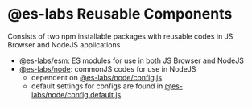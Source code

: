 # @es-labs Reusable Components

Consists of two npm installable packages with reusable codes in JS Browser and NodeJS applications

- [@es-labs/esm](esm): ES modules for use in both JS Browser and NodeJS
- [@es-labs/node](node): commonJS codes for use in NodeJS
  - dependent on [@es-labs/node/config.js](@es-labs/node/config.js)
  - default settings for configs are found in [@es-labs/node/config.default.js](@es-labs/node/config.default.js)
